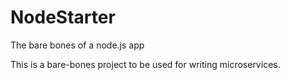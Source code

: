 # NodeStarter
The bare bones of a node.js app

This is a bare-bones project to be used for writing microservices.

